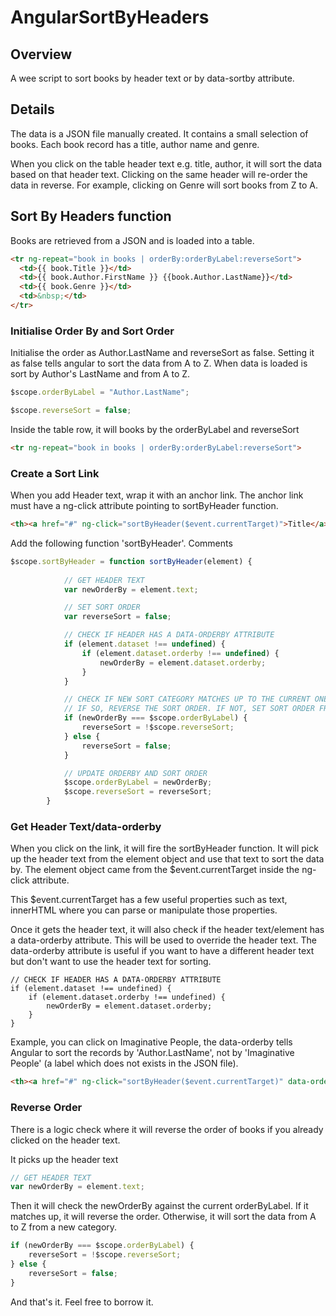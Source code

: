 # AngularSortByHeaders

## Overview
A wee script to sort books by header text or by data-sortby attribute.

## Details
The data is a JSON file manually created. It contains a small selection of books. Each book record has a title, author name and genre.

When you click on the table header text e.g. title, author, it will sort the data based on that header text. Clicking on the same header will re-order the data in reverse. For example, clicking on Genre will sort books from Z to A.

## Sort By Headers function

Books are retrieved from a JSON and is loaded into a table.

```html
<tr ng-repeat="book in books | orderBy:orderByLabel:reverseSort">
  <td>{{ book.Title }}</td>
  <td>{{ book.Author.FirstName }} {{book.Author.LastName}}</td>
  <td>{{ book.Genre }}</td>
  <td>&nbsp;</td>
</tr>
```     


### Initialise Order By and Sort Order

Initialise the order as Author.LastName and reverseSort as false. Setting it as false tells angular to sort the data from A to Z. When data is loaded is sort by Author's LastName and from A to Z.

 ```javascript
 $scope.orderByLabel = "Author.LastName";
 
 $scope.reverseSort = false;
```

Inside the table row, it will books by the orderByLabel and reverseSort

```html
<tr ng-repeat="book in books | orderBy:orderByLabel:reverseSort">
```


### Create a Sort Link

When you add Header text, wrap it with an anchor link. The anchor link must have a ng-click attribute pointing to sortByHeader function.

```html
<th><a href="#" ng-click="sortByHeader($event.currentTarget)">Title</a></th>
```

Add the following function 'sortByHeader'. Comments 

```javascript
$scope.sortByHeader = function sortByHeader(element) {
            
            // GET HEADER TEXT
            var newOrderBy = element.text;

            // SET SORT ORDER
            var reverseSort = false;

            // CHECK IF HEADER HAS A DATA-ORDERBY ATTRIBUTE
            if (element.dataset !== undefined) {
                if (element.dataset.orderby !== undefined) {
                    newOrderBy = element.dataset.orderby;
                }
            }

            // CHECK IF NEW SORT CATEGORY MATCHES UP TO THE CURRENT ONE. IT MEANS IT HAS BEEN CLICKED ON MORE THAN ONCE
            // IF SO, REVERSE THE SORT ORDER. IF NOT, SET SORT ORDER FROM A TO Z
            if (newOrderBy === $scope.orderByLabel) {
                reverseSort = !$scope.reverseSort;
            } else {
                reverseSort = false;
            }

            // UPDATE ORDERBY AND SORT ORDER
            $scope.orderByLabel = newOrderBy;
            $scope.reverseSort = reverseSort;
        }
```

### Get Header Text/data-orderby
When you click on the link, it will fire the sortByHeader function. It will pick up the header text from the element object and use that text to sort the data by. The element object came from the $event.currentTarget inside the ng-click attribute. 

This $event.currentTarget has a few useful properties such as text, innerHTML where you can parse or manipulate those properties.

Once it gets the header text, it will also check if the header text/element has a data-orderby attribute. This will be used to override the header text. The data-orderby attribute is useful if you want to have a different header text but don't want to use the header text for sorting. 

```
// CHECK IF HEADER HAS A DATA-ORDERBY ATTRIBUTE
if (element.dataset !== undefined) {
    if (element.dataset.orderby !== undefined) {
        newOrderBy = element.dataset.orderby;
    }
}
```

Example, you can click on Imaginative People, the data-orderby tells Angular to sort the records by 'Author.LastName', not by 'Imaginative People' (a label which does not exists in the JSON file).

```html
<th><a href="#" ng-click="sortByHeader($event.currentTarget)" data-orderby="Author.LastName">Imaginative People</a></th>
```

### Reverse Order

There is a logic check where it will reverse the order of books if you already clicked on the header text. 

It picks up the header text

```javascript
// GET HEADER TEXT
var newOrderBy = element.text;
```

Then it will check the newOrderBy against the current orderByLabel. If it matches up, it will reverse the order. Otherwise, it will sort the data from A to Z from a new category.

```javascript
if (newOrderBy === $scope.orderByLabel) {
    reverseSort = !$scope.reverseSort;
} else {
    reverseSort = false;
}
```

And that's it. Feel free to borrow it. 
